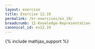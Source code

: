 ```yaml
---
layout: exercise
title: Exercise 12.19
permalink: /kr-exercises/ex_19/
breadcrumb: 12-Knowledge-Representation
canonical_id: ex12.19
---
```


{% include mathjax_support %}
